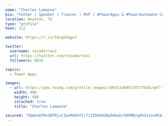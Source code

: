 ```yaml
---
name: "Charles Lamanna"
bio: "Father | Speaker | Trainer | MVP | #PowerApps & #PowerAutomate Community Super User | YouTuber Right-pointing triangle http://youtube.com/c/rezadorrani | Learn - Share - Clockwise rightwards and leftwards open circle arrows"
location: Houston, TX
type: "profile"
heat: 112

website: https://t.co/tAcqSdqguf

twitter:
  username: rezadorrani
  url: https://twitter.com/rezadorrani
  followers: 6034

topics:
  - Power Apps

images:
  - url: https://pbs.twimg.com/profile_images/1063114045270777856/qeT-jpWr_400x400.jpg
    width: 400
    height: 400
    isCached: true
    title: "Charles Lamanna"

secured: "hQmUs6fMv5BTRjvCIwnM4E4fI/fJJZ5mhH1Ny60Aah/69PRM/pKk5x1osMCbJqBuEZBicbKAwlYoEItwdbOst5wT3U0qe7bKr7gMZeNJT2QH7W1QNKvHfbu8UBIVdOczxoG9dB1kHGcsAKuMmzflD88EzQUGh676ju3nLiibYmkdjZcT4mc5r+0LnMUkpl6RsKS99HlQ4HZigxoRhS+PaaVc/yksC/oU2X4dgdtS44VFuJSzda0ZpDRgvCNCyCWUhnIPF6bJZ0bm7oji2rPnrTm+TMeo0Qp/IiMxXE5e4VSzNmkgUbuSyuEFSQ5aOpdjqbjCMY2BsP8m/a4nxkj7aR51rE6jnOpNbmTJskMOAVeo36nw4M9U63xJI2q9kMfyH3gesjE8A8Nq3iEyS0Z3a+oOgWjhxBYHVmWwl0MpLEQ=;ajdPrc/bQlZvUT94RbtoGg=="
---
```


